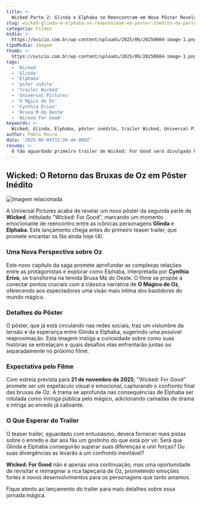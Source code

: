 ```yaml
---
title: >-
  Wicked Parte 2: Glinda e Elphaba se Reencontram em Novo Pôster Revelador
slug: wicked-glinda-e-elphaba-se-reaproximam-em-poster-inedito-da-parte-2
categoria: Filmes
midia: >-
  https://ovicio.com.br/wp-content/uploads/2025/06/20250604-image-1.png
tipoMidia: imagem
thumb: >-
  https://ovicio.com.br/wp-content/uploads/2025/06/20250604-image-1.png
tags:
  - 'Wicked'
  - 'Glinda'
  - 'Elphaba'
  - 'pster indito'
  - 'trailer Wicked'
  - 'Universal Pictures'
  - 'O Mgico de Oz'
  - 'Cynthia Erivo'
  - 'Bruxa M do Oeste'
  - 'Wicked For Good'
keywords: >-
  Wicked, Glinda, Elphaba, pôster inédito, trailer Wicked, Universal Pictures, O Mágico de Oz, Cynthia Erivo, Bruxa Má do Oeste, Wicked: For Good
author: Pablo Moura
data: '2025-06-04T15:26:44.000Z'
resumo: >-
  O tão aguardado primeiro trailer de Wicked: For Good será divulgado hoje (4), enquanto a Universal Pictures surpreende os fãs com um pôster inédito destacando a reaproximação de Glinda e Elphaba. Descubra os detalhes emocionantes do novo capítulo dessa saga mágica.
---
```


## Wicked: O Retorno das Bruxas de Oz em Pôster Inédito

![Imagem relacionada](https://i0.wp.com/ovicio.com.br/wp-content/uploads/2025/06/20250604-image.png?resize=730%2C913&ssl=1)

A Universal Pictures acaba de revelar um novo pôster da segunda parte de **Wicked**, intitulado "Wicked: For Good", marcando um momento emocionante de reencontro entre as icônicas personagens **Glinda** e **Elphaba**. Este lançamento chega antes do primeiro teaser trailer, que promete encantar os fãs ainda hoje (4).

### Uma Nova Perspectiva sobre Oz

Este novo capítulo da saga promete aprofundar as complexas relações entre as protagonistas e explorar como Elphaba, interpretada por **Cynthia Erivo**, se transforma na temida Bruxa Má do Oeste. O filme se propõe a conectar pontos cruciais com a clássica narrativa de **O Mágico de Oz**, oferecendo aos espectadores uma visão mais íntima dos bastidores do mundo mágico.

### Detalhes do Pôster

O pôster, que já está circulando nas redes sociais, traz um vislumbre da tensão e da esperança entre Glinda e Elphaba, sugerindo uma possível reaproximação. Esta imagem instiga a curiosidade sobre como suas histórias se entrelaçam e quais desafios elas enfrentarão juntas ou separadamente no próximo filme.

### Expectativa pelo Filme

Com estreia prevista para **21 de novembro de 2025**, "Wicked: For Good" promete ser um espetáculo visual e emocional, capturando o confronto final das bruxas de Oz. A trama se aprofunda nas consequências de Elphaba ser rotulada como inimiga pública pelo mágico, adicionando camadas de drama e intriga ao enredo já cativante.

### O Que Esperar do Trailer

O teaser trailer, aguardado com entusiasmo, deverá fornecer mais pistas sobre o enredo e dar aos fãs um gostinho do que está por vir. Será que Glinda e Elphaba conseguirão superar suas diferenças e unir forças? Ou suas divergências as levarão a um confronto inevitável?

**Wicked: For Good** não é apenas uma continuação, mas uma oportunidade de revisitar e reimaginar a rica tapeçaria de Oz, prometendo emoções fortes e novos desenvolvimentos para os personagens que tanto amamos.

Fique atento ao lançamento do trailer para mais detalhes sobre essa jornada mágica.